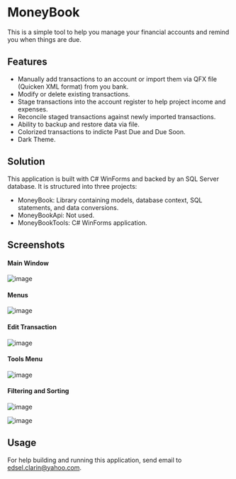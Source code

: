 # MoneyBook

This is a simple tool to help you manage your financial accounts and remind you when things are due.

## Features

* Manually add transactions to an account or import them via QFX file (Quicken XML format) from you bank.
* Modify or delete existing transactions.
* Stage transactions into the account register to help project income and expenses.
* Reconcile staged transactions against newly imported transactions.
* Ability to backup and restore data via file.
* Colorized transactions to indicte Past Due and Due Soon.
* Dark Theme.

## Solution

This application is built with C# WinForms and backed by an SQL Server database.  It is structured into three projects:

* MoneyBook: Library containing models, database context, SQL statements, and data conversions.
* MoneyBookApi: Not used.
* MoneyBookTools: C# WinForms application.

## Screenshots

#### Main Window
![image](https://user-images.githubusercontent.com/30009438/213085856-9bdff37c-494c-44ef-8b2f-2ebb5d8802c8.png)

#### Menus
![image](https://user-images.githubusercontent.com/30009438/213086111-f862ea01-0516-45ac-9b89-6089745b129d.png)

#### Edit Transaction
![image](https://user-images.githubusercontent.com/30009438/213086171-dc163d68-d086-464a-86c2-67812766a0c3.png)

#### Tools Menu
![image](https://user-images.githubusercontent.com/30009438/213086210-7f105298-1215-4340-9d27-91de64ea614f.png)

#### Filtering and Sorting
![image](https://user-images.githubusercontent.com/30009438/213086245-df2cc5ea-24c7-4d37-ace6-f96363458c53.png)

![image](https://user-images.githubusercontent.com/30009438/213086253-be19972a-548f-46fe-94cb-40fb25ac1255.png)

## Usage

For help building and running this application, send email to edsel.clarin@yahoo.com.
